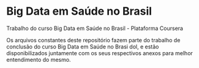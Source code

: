 # Big Data em Saúde no Brasil
Trabalho do curso Big Data em Saúde no Brasil - Plataforma Coursera

Os arquivos constantes deste repositório fazem parte do trabalho de conclusão do curso Big Data em Saúde no Brasi dol, e estão disponibilizados juntamente com os seus respectivos anexos para melhor entendimento do mesmo.
